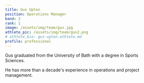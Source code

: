 ```yaml
---
title: Gus Upton
position: Operations Manager
band: 2
rank: 1
image: /assets/img/team/gus.jpg
athlete_pic: /assets/img/team/gus2.png
# athlete_bio: gus-upton-athlete.md
profile: professional
---
```


Gus graduated from the University of Bath with a degree in Sports Sciences.

He has more than a decade's experience in operations and project management.
